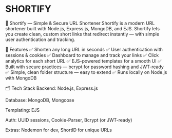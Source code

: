 # SHORTIFY
🚀 Shortify — Simple & Secure URL Shortener
Shortify is a modern URL shortener built with Node.js, Express.js, MongoDB, and EJS. Shortify lets you create clean, custom short links that redirect instantly — with simple user authentication and tracking.

🔗 Features
✅ Shorten any long URL in seconds
✅ User authentication with sessions & cookies
✅ Dashboard to manage and track your links
✅ Click analytics for each short URL
✅ EJS-powered templates for a smooth UI
✅ Built with secure practices — bcrypt for password hashing and JWT-ready
✅ Simple, clean folder structure — easy to extend
✅ Runs locally on Node.js with MongoDB

🗂️ Tech Stack
Backend: Node.js, Express.js

Database: MongoDB, Mongoose

Templating: EJS

Auth: UUID sessions, Cookie-Parser, Bcrypt (or JWT-ready)

Extras: Nodemon for dev, ShortID for unique URLs


